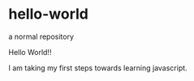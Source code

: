 # hello-world
a normal repository

Hello World!!

I am taking my first steps towards learning javascript.

